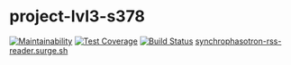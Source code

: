# project-lvl3-s378
[![Maintainability](https://api.codeclimate.com/v1/badges/a99a88d28ad37a79dbf6/maintainability)](https://codeclimate.com/github/codeclimate/codeclimate/maintainability)
[![Test Coverage](https://api.codeclimate.com/v1/badges/a99a88d28ad37a79dbf6/test_coverage)](https://codeclimate.com/github/codeclimate/codeclimate/test_coverage)
[![Build Status](https://travis-ci.org/YankinA/project-lvl3-s378.svg?branch=master)](https://travis-ci.org/YankinA/project-lvl3-s378)
[synchrophasotron-rss-reader.surge.sh](http://synchrophasotron-rss-reader.surge.sh/ "щелкни")